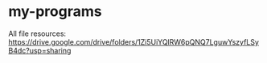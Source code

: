 # my-programs

All file resources: https://drive.google.com/drive/folders/1Zi5UiYQlRW6pQNQ7LguwYszyfLSyB4dc?usp=sharing
